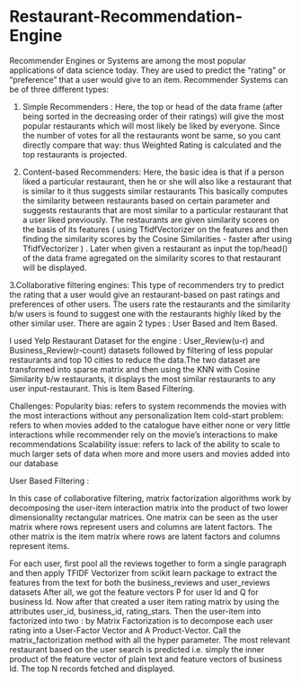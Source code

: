 # Restaurant-Recommendation-Engine
Recommender Engines or Systems are among the most popular applications of data science today. They are used to predict the “rating” or “preference” that a user would give to an item. 
Recommender Systems can be of three different types:

1. Simple Recommenders : Here, the top or head of the data frame (after being sorted in the decreasing order of their ratings) will give the most popular restaurants which will most likely be liked by everyone. Since the number of votes for all the restaurants wont be same, so you cant directly compare that way: thus Weighted Rating is calculated and the top restaurants is projected.

2. Content-based Recommenders: Here, the basic idea is that if a person liked a particular restaurant, then he or she will also like a restaurant that is similar to it thus suggests similar restaurants
This basically computes the similarity between restaurants based on certain parameter and suggests restaurants that are most similar to a particular restaurant that a user liked previously.
The restaurants are given similarity scores on the basis of its features ( using TfidfVectorizer on the features and then finding the similarity scores by the Cosine Similarities - faster after using TfidfVectorizer ) . Later when given a restaurant as input the top/head() of the data frame agregated on the similarity scores to that restaurant will be displayed.

3.Collaborative filtering engines:  This type of recommenders try to predict the rating that a user would give an restaurant-based on past ratings and preferences of other users. The users rate the restaurants and the similarity b/w users is found to suggest one with the restaurants highly liked by the other similar user. There are again 2 types : User Based and Item Based.

I used Yelp Restaurant Dataset for the engine : User_Review(u-r) and Business_Review(r-count) datasets followed by filtering of less popular restaurants and top 10 cities to reduce the data.The two dataset are transformed into sparse matrix and then using the KNN with Cosine Similarity b/w restaurants, it displays the most similar restaurants to any user input-restaurant. This is Item Based Filtering.

Challenges:
Popularity bias: refers to system recommends the movies with the most interactions without any personalization
Item cold-start problem: refers to when movies added to the catalogue have either none or very little interactions while recommender rely on the movie’s interactions to make recommendations
Scalability issue: refers to lack of the ability to scale to much larger sets of data when more and more users and movies added into our database

User Based Filtering :

In this case of collaborative filtering, matrix factorization algorithms work by decomposing the user-item interaction matrix into the product of two lower dimensionality rectangular matrices. One matrix can be seen as the user matrix where rows represent users and columns are latent factors. The other matrix is the item matrix where rows are latent factors and columns represent items.




For each user, first pool all the reviews together to form a single paragraph and then apply TFIDF Vectorizer from scikit learn package to extract the features from the text for both the business_reviews and user_reviews datasets
After all, we got the feature vectors P for user Id and Q for business Id.
Now after that created a user item rating matrix by using the attributes user_id, business_id, rating_stars. Then the user-item into factorized into two : by Matrix Factorization is to decompose each user rating into a User-Factor Vector and A Product-Vector.
Call the matrix_factorization method with all the hyper parameter.
The most relevant restaurant based on the user search is predicted i.e. simply the inner product of the feature vector of plain text and feature vectors of business Id. The top N records fetched and displayed.





